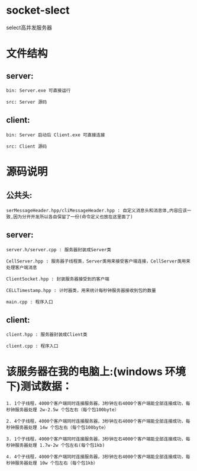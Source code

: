# socket-slect
select高并发服务器

# 文件结构
## server:  
    bin: Server.exe 可直接运行 
  
    src: Server 源码  
## client:  
    bin: Server 启动后 Client.exe 可直接连接  
  
    src: Client 源码  

# 源码说明

## 公共头:
    serMessageHeader.hpp/cliMessageHeader.hpp : 自定义消息头和消息体,内容应该一致,因为分开开发所以各自保留了一份(命令定义也放在这里面了)   

## server:  
    server.h/server.cpp : 服务器封装成Server类  
    
    CellServer.hpp : 服务器子线程类，Server类用来接受客户端连接，CellServer类用来处理客户端消息  
    
    ClientSocket.hpp : 封装服务器接受到的客户端  

    CELLTimestamp.hpp : 计时器类，用来统计每秒钟服务器接收到包的数量
    
    main.cpp : 程序入口  
## client:  
    client.hpp : 服务器封装成Client类   
    
    client.cpp : 程序入口  

# 该服务器在我的电脑上:(windows 环境下)测试数据：
 
    1. 1个子线程，4000个客户端同时连接服务器，3秒钟左右4000个客户端能全部连接成功，每秒钟服务器处理 2w-2.5w 个包左右（每个包100byte）
 
    2. 4个子线程，4000个客户端同时连接服务器，3秒钟左右4000个客户端能全部连接成功，每秒钟服务器处理 14w 个包左右（每个包100byte）
 
    3. 1个子线程，4000个客户端同时连接服务器，3秒钟左右4000个客户端能全部连接成功，每秒钟服务器处理 1.7w-2w 个包左右(每个包1kb)
 
    4. 4个子线程，4000个客户端同时连接服务器，3秒钟左右4000个客户端能全部连接成功，每秒钟服务器处理 10w 个包左右（每个包1kb）
